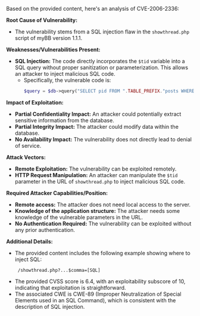Based on the provided content, here's an analysis of CVE-2006-2336:

**Root Cause of Vulnerability:**
*   The vulnerability stems from a SQL injection flaw in the `showthread.php` script of myBB version 1.1.1.

**Weaknesses/Vulnerabilities Present:**
*   **SQL Injection:** The code directly incorporates the `$tid` variable into a SQL query without proper sanitization or parameterization. This allows an attacker to inject malicious SQL code.
    *   Specifically, the vulnerable code is:
        ```php
        $query = $db->query("SELECT pid FROM ".TABLE_PREFIX."posts WHERE tid='$tid' $visible ORDER BY dateline LIMIT $start, $perpage");
        ```

**Impact of Exploitation:**
*   **Partial Confidentiality Impact:** An attacker could potentially extract sensitive information from the database.
*   **Partial Integrity Impact:** The attacker could modify data within the database.
*   **No Availability Impact:** The vulnerability does not directly lead to denial of service.

**Attack Vectors:**
*   **Remote Exploitation:** The vulnerability can be exploited remotely.
*   **HTTP Request Manipulation:** An attacker can manipulate the `$tid` parameter in the URL of `showthread.php` to inject malicious SQL code.

**Required Attacker Capabilities/Position:**
*   **Remote access:** The attacker does not need local access to the server.
*   **Knowledge of the application structure:** The attacker needs some knowledge of the vulnerable parameters in the URL.
*   **No Authentication Required:** The vulnerability can be exploited without any prior authentication.

**Additional Details:**
*   The provided content includes the following example showing where to inject SQL:
    ```
     /showthread.php?...$comma=[SQL]
    ```
*   The provided CVSS score is 6.4, with an exploitability subscore of 10, indicating that exploitation is straightforward.
*   The associated CWE is CWE-89 (Improper Neutralization of Special Elements used in an SQL Command), which is consistent with the description of SQL injection.